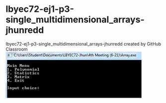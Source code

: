 # lbyec72-ej1-p3-single_multidimensional_arrays-jhunredd
lbyec72-ej1-p3-single_multidimensional_arrays-jhunredd created by GitHub Classroom
![](1.png)
